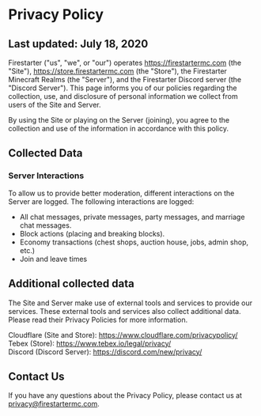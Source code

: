 # Privacy Policy
## Last updated: July 18, 2020

Firestarter ("us", "we", or "our") operates https://firestartermc.com (the "Site"), https://store.firestartermc.com (the "Store"), the Firestarter Minecraft Realms (the "Server"), and the Firestarter Discord server (the "Discord Server"). This page informs you of our policies regarding the collection, use, and disclosure of personal information we collect from users of the Site and Server.

By using the Site or playing on the Server (joining), you agree to the collection and use of the information in accordance with this policy.

## Collected Data
### Server Interactions
To allow us to provide better moderation, different interactions on the Server are logged. The following interactions are logged:
* All chat messages, private messages, party messages, and marriage chat messages.
* Block actions (placing and breaking blocks).
* Economy transactions (chest shops, auction house, jobs, admin shop, etc.)
* Join and leave times

## Additional collected data
The Site and Server make use of external tools and services to provide our services. These external tools and services also collect additional data. Please read their Privacy Policies for more information.

Cloudflare (Site and Store): https://www.cloudflare.com/privacypolicy/  
Tebex (Store): https://www.tebex.io/legal/privacy/  
Discord (Discord Server): https://discord.com/new/privacy/

## Contact Us
If you have any questions about the Privacy Policy, please contact us at privacy@firestartermc.com.